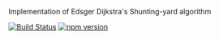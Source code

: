 Implementation of Edsger Dijkstra's Shunting-yard algorithm

[![Build Status](https://travis-ci.org/taxnuke/infix-rpn-eval.svg?branch=master)](https://travis-ci.org/taxnuke/infix-rpn-eval) [![npm version](https://badge.fury.io/js/infix-rpn-eval.svg)](https://badge.fury.io/js/infix-rpn-eval)
